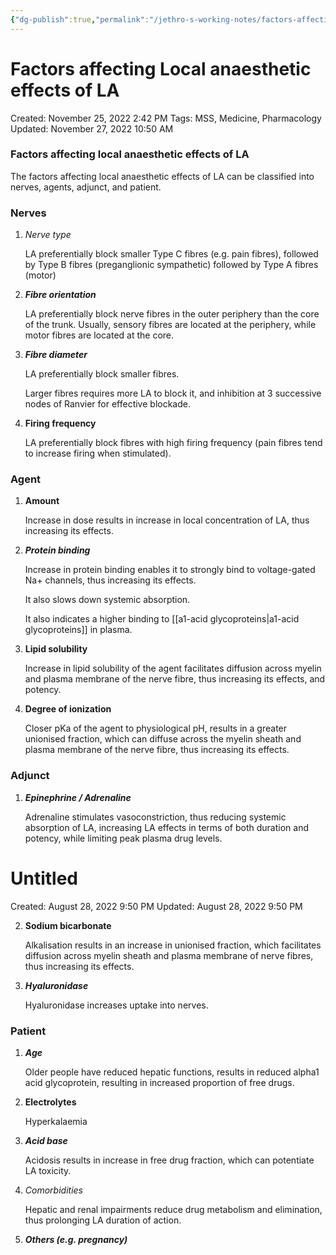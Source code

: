 ```yaml
---
{"dg-publish":true,"permalink":"/jethro-s-working-notes/factors-affecting-local-anaesthetic-effects-of-la/","dgPassFrontmatter":true}
---
```



# Factors affecting Local anaesthetic effects of LA

Created: November 25, 2022 2:42 PM
Tags: MSS, Medicine, Pharmacology
Updated: November 27, 2022 10:50 AM

### Factors affecting local anaesthetic effects of LA

The factors affecting local anaesthetic effects of LA can be classified into nerves, agents, adjunct, and patient.

### Nerves

1. *Nerve type*
    
    LA preferentially block smaller Type C fibres (e.g. pain fibres), followed by Type B fibres (preganglionic sympathetic) followed by Type A fibres (motor)
    
2. *****************Fibre orientation*****************
    
    LA preferentially block nerve fibres in the outer periphery than the core of the trunk. Usually, sensory fibres are located at the periphery, while motor fibres are located at the core.
    
3. ***************Fibre diameter***************
    
    LA preferentially block smaller fibres.
    
    Larger fibres requires more LA to block it, and inhibition at 3 successive nodes of Ranvier for effective blockade.
    
4. ****************Firing frequency****************
    
    LA preferentially block fibres with high firing frequency (pain fibres tend to increase firing when stimulated).
    

### Agent

1. ******Amount******
    
    Increase in dose results in increase in local concentration of LA, thus increasing its effects.
    
2. ***************Protein binding***************
    
    Increase in protein binding enables it to strongly bind to voltage-gated Na+ channels, thus increasing its effects.
    
    It also slows down systemic absorption.
    
    It also indicates a higher binding to [[a1-acid glycoproteins\|a1-acid glycoproteins]] in plasma.
    
3. ****************Lipid solubility****************
    
    Increase in lipid solubility of the agent facilitates diffusion across myelin and plasma membrane of the nerve fibre, thus increasing its effects, and potency.
    
4. ********************Degree of ionization********************
    
    Closer pKa of the agent to physiological pH, results in a greater unionised fraction, which can diffuse across the myelin sheath and plasma membrane of the nerve fibre, thus increasing its effects.
    

### Adjunct

1. ***********************Epinephrine / Adrenaline***********************
    
    Adrenaline stimulates vasoconstriction, thus reducing systemic absorption of LA, increasing LA effects in terms of both duration and potency, while limiting peak plasma drug levels.
    
    
<div class="transclusion internal-embed is-loaded"><div class="markdown-embed">





# Untitled

Created: August 28, 2022 9:50 PM
Updated: August 28, 2022 9:50 PM

</div></div>

    
2. ******************Sodium bicarbonate******************
    
    Alkalisation results in an increase in unionised fraction, which facilitates diffusion across myelin sheath and plasma membrane of nerve fibres, thus increasing its effects.
    
3. *************Hyaluronidase*************
    
    Hyaluronidase increases uptake into nerves.
    

### Patient

1. ***Age***
    
    Older people have reduced hepatic functions, results in reduced alpha1 acid glycoprotein, resulting in increased proportion of free drugs.
    
2. ************Electrolytes************
    
    Hyperkalaemia
    
3. *********Acid base*********
    
    Acidosis results in increase in free drug fraction, which can potentiate LA toxicity.
    
4. *Comorbidities*
    
    Hepatic and renal impairments reduce drug metabolism and elimination, thus prolonging LA duration of action.
    
5. ***Others (e.g. pregnancy)***
